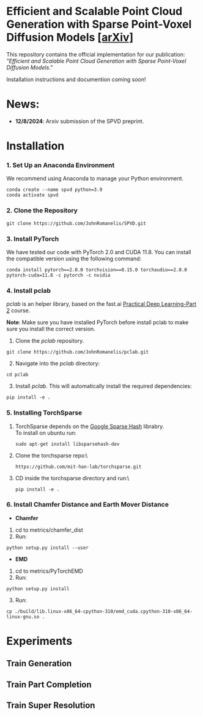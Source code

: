 # Efficient and Scalable Point Cloud Generation with Sparse Point-Voxel Diffusion Models [[arXiv]](https://arxiv.org/abs/2408.06145)

This repository contains the official implementation for our publication: *"Efficient and Scalable Point Cloud Generation with Sparse Point-Voxel Diffusion Models."*

Installation instructions and documention coming soon! 

# News:

- **12/8/2024**: Arxiv submission of the SPVD preprint.

# Installation

### 1. Set Up an Anaconda Environment

We recommend using Anaconda to manage your Python environment.

```
conda create --name spvd python=3.9
conda activate spvd
```

### 2. Clone the Repository

```
git clone https://github.com/JohnRomanelis/SPVD.git
```

### 3. Install PyTorch

We have tested our code with PyTorch 2.0 and CUDA 11.8. You can install the compatible version using the following command:

```
conda install pytorch==2.0.0 torchvision==0.15.0 torchaudio==2.0.0 pytorch-cuda=11.8 -c pytorch -c nvidia
```

### 4. Install pclab

*pclab* is an helper library, based on the fast.ai [Practical Deep Learning-Part 2](https://course.fast.ai/Lessons/part2.html) course. 

**Note**: Make sure you have installed PyTorch before install pclab to make sure you install the correct version.

1. Clone the *pclab* repository.
```
git clone https://github.com/JohnRomanelis/pclab.git
```
2. Navigate into the *pclab* directory:
```
cd pclab
```
3. Install *pclab*. This will automatically install the required dependencies:
```
pip install -e .
```



### 5. Installing TorchSparse
1. TorchSparse depends on the [Google Sparse Hash](https://github.com/sparsehash/sparsehash.git) librabry.\
   To install on ubuntu run:
   ```
   sudo apt-get install libsparsehash-dev
   ```

2. Clone the torchsparse repo:\
   ```
   https://github.com/mit-han-lab/torchsparse.git
   ```

3. CD inside the torchsparse directory and run:\
   ```
   pip install -e .
   ```


### 6. Install Chamfer Distance and Earth Mover Distance

- **Chamfer** 
1. cd to metrics/chamfer_dist 
2. Run: 
```
python setup.py install --user
```

- **EMD**
1. cd to metrics/PyTorchEMD
2. Run: 
```
python setup.py install
```
3. Run:
```
cp ./build/lib.linux-x86_64-cpython-310/emd_cuda.cpython-310-x86_64-linux-gnu.so .
```


# Experiments
## Train Generation

## Train Part Completion

## Train Super Resolution
